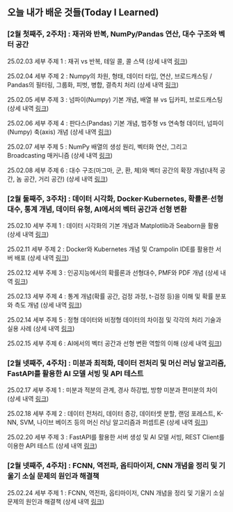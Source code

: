 ## 오늘 내가 배운 것들(Today I Learned)

### [2월 첫째주, 2주차] : 재귀와 반복, NumPy/Pandas 연산, 대수 구조와 벡터 공간

25.02.03 세부 주제 1 : 재귀 vs 반복, 테일 콜, 콜 스택 (상세 내역 [링크](2월/2025-02-03.md))  

25.02.04 세부 주제 2 : Numpy의 차원, 형태, 데이터 타입, 연산, 브로드캐스팅 / Pandas의 필터링, 그룹화, 피벗, 병합, 결측치 처리 (상세 내역 [링크](2월/2025-02-04.md))

25.02.05 세부 주제 3 : 넘파이(Numpy) 기본 개념, 배열 뷰 vs 딥카피, 브로드캐스팅 (상세 내역 [링크](2월/2025-02-05.md))

25.02.06 세부 주제 4 : 판다스(Pandas) 기본 개념, 범주형 vs 연속형 데이터, 넘파이(Numpy) 축(axis) 개념 (상세 내역 [링크](2월/2025-02-06.md)) 

25.02.07 세부 주제 5 : NumPy 배열의 생성 원리, 벡터화 연산, 그리고 Broadcasting 매커니즘 (상세 내역 [링크](2월/2025-02-07.md)) 

25.02.08 세부 주제 6 : 대수 구조(마그마, 군, 환, 체)와 벡터 공간의 확장 개념(내적 공간, 놈 공간, 거리 공간) (상세 내역 [링크](2월/2025-02-08.md)) 

### [2월 둘째주, 3주차] : 데이터 시각화, Docker·Kubernetes, 확률론·선형대수, 통계 개념, 데이터 유형, AI에서의 벡터 공간과 선형 변환

25.02.10 세부 주제 1 : 데이터 시각화의 기본 개념과 Matplotlib과 Seaborn을 활용 (상세 내역 [링크](2월/2025-02-10.md))

25.02.11 세부 주제 2 : Docker와 Kubernetes 개념 및 Crampolin IDE를 활용한 서버 배포 (상세 내역 [링크](2월/2025-02-11.md))

25.02.12 세부 주제 3 : 인공지능에서의 확률론과 선형대수, PMF와 PDF 개념 (상세 내역 [링크](2월/2025-02-12.md))

25.02.13 세부 주제 4 : 통계 개념(확률 공간, 검정 과정, t-검정 등)을 이해 및 확률 분포와 측도 개념 (상세 내역 [링크](2월/2025-02-13.md))

25.02.14 세부 주제 5 : 정형 데이터와 비정형 데이터의 차이점 및 각각의 처리 기술과 실용 사례 (상세 내역 [링크](2월/2025-02-14.md))

25.02.15 세부 주제 6 : AI에서의 벡터 공간과 선형 변환 역할의 이해 (상세 내역 [링크](2월/2025-02-15.md))

### [2월 넷째주, 4주차] : 미분과 최적화, 데이터 전처리 및 머신 러닝 알고리즘, FastAPI를 활용한 AI 모델 서빙 및 API 테스트

25.02.17 세부 주제 1 : 미분과 적분의 관계, 경사 하강법, 방향 미분과 편미분의 차이 (상세 내역 [링크](2월/2025-02-17.md))

25.02.18 세부 주제 2 : 데이터 전처리, 데이터 증강, 데이터셋 분할, 랜덤 포레스트, K-NN, SVM, 나이브 베이즈 등의 머신 러닝 알고리즘과 퍼셉트론 (상세 내역 [링크](2월/2025-02-18.md))

25.02.20 세부 주제 3 : FastAPI를 활용한 서버 생성 및 AI 모델 서빙, REST Client를 이용한 API 테스트 (상세 내역 [링크](2월/2025-02-20.md))

### [2월 넷째주, 4주차] : FCNN, 역전파, 옵티마이저, CNN 개념을 정리 및 기울기 소실 문제의 원인과 해결책

25.02.24 세부 주제 1 : FCNN, 역전파, 옵티마이저, CNN 개념을 정리 및 기울기 소실 문제의 원인과 해결책 (상세 내역 [링크](2월/2025-02-24.md))

